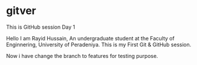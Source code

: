 # gitver
This is GitHub session Day 1

Hello I am Rayid Hussain, An undergraduate student at the Faculty of Enginnering,
University of Peradeniya. This is my First Git & GitHub session.

Now i have change the branch to features for testing purpose.